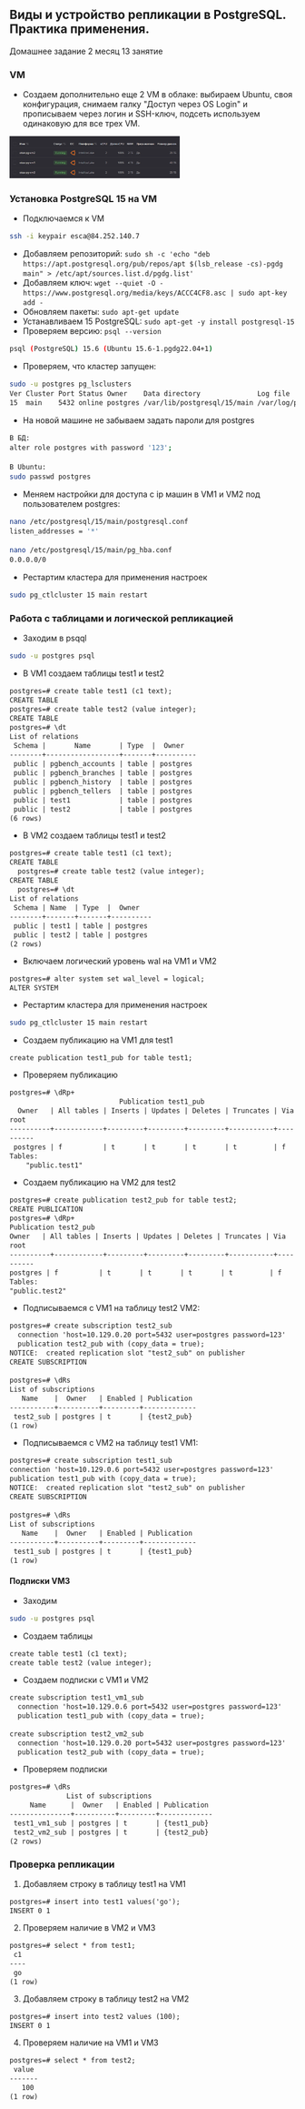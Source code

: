 ## Виды и устройство репликации в PostgreSQL. Практика применения.
Домашнее задание 2 месяц 13 занятие

### VM
- Создаем дополнительно еще 2 VM в облаке: выбираем Ubuntu, своя конфигурация, снимаем галку "Доступ через OS Login" и 
прописываем через логин и SSH-ключ, подсеть используем одинаковую для все трех VM.

<img src="./pic/vms.png" alt="drawing" width="300"/>

### Установка PostgreSQL 15 на VM

- Подключаемся к VM
```bash
ssh -i keypair esca@84.252.140.7
```
- Добавляем репозиторий:
  `sudo sh -c 'echo "deb https://apt.postgresql.org/pub/repos/apt $(lsb_release -cs)-pgdg main" > /etc/apt/sources.list.d/pgdg.list' `
- Добавляем ключ:
  `wget --quiet -O - https://www.postgresql.org/media/keys/ACCC4CF8.asc | sudo apt-key add -`
- Обновляем пакеты:
  `sudo apt-get update`
- Устанавливаем 15 PostgreSQL:
  `sudo apt-get -y install postgresql-15`
- Проверяем версию:
  `psql --version`
```bash
psql (PostgreSQL) 15.6 (Ubuntu 15.6-1.pgdg22.04+1)
```
- Проверяем, что кластер запущен:
```bash
sudo -u postgres pg_lsclusters
Ver Cluster Port Status Owner    Data directory              Log file
15  main    5432 online postgres /var/lib/postgresql/15/main /var/log/postgresql/postgresql-15-main.log
```
- На новой машине не забываем задать пароли для postgres
```bash
В БД:
alter role postgres with password '123';

В Ubuntu:
sudo passwd postgres
```
- Меняем настройки для доступа с ip машин в VM1 и VM2 под пользователем postgres:
```bash
nano /etc/postgresql/15/main/postgresql.conf
listen_addresses = '*'

nano /etc/postgresql/15/main/pg_hba.conf
0.0.0.0/0
```
- Рестартим кластера для применения настроек
```bash
sudo pg_ctlcluster 15 main restart
```

### Работа с таблицами и логической репликацией

- Заходим в psqql
```bash
sudo -u postgres psql
```
- В VM1 создаем таблицы test1 и test2
```postgresql
postgres=# create table test1 (c1 text);
CREATE TABLE
postgres=# create table test2 (value integer);
CREATE TABLE
postgres=# \dt
List of relations
 Schema |       Name       | Type  |  Owner
--------+------------------+-------+----------
 public | pgbench_accounts | table | postgres
 public | pgbench_branches | table | postgres
 public | pgbench_history  | table | postgres
 public | pgbench_tellers  | table | postgres
 public | test1            | table | postgres
 public | test2            | table | postgres
(6 rows)
```
- В VM2 создаем таблицы test1 и test2
```postgresql
postgres=# create table test1 (c1 text);
CREATE TABLE
  postgres=# create table test2 (value integer);
CREATE TABLE
  postgres=# \dt
List of relations
 Schema | Name  | Type  |  Owner
--------+-------+-------+----------
 public | test1 | table | postgres
 public | test2 | table | postgres
(2 rows)
```
- Включаем логический уровень wal на VM1 и VM2
```postgresql
postgres=# alter system set wal_level = logical;
ALTER SYSTEM
```
- Рестартим кластера для применения настроек
```bash
sudo pg_ctlcluster 15 main restart
```
- Создаем публикацию на VM1 для test1
```postgresql
create publication test1_pub for table test1;
```
- Проверяем публикацию
```postgresql
postgres=# \dRp+
                           Publication test1_pub
  Owner   | All tables | Inserts | Updates | Deletes | Truncates | Via root
----------+------------+---------+---------+---------+-----------+----------
 postgres | f          | t       | t       | t       | t         | f
Tables:
    "public.test1"
```
- Создаем публикацию на VM2 для test2
```postgresql
postgres=# create publication test2_pub for table test2;
CREATE PUBLICATION
postgres=# \dRp+
Publication test2_pub
Owner   | All tables | Inserts | Updates | Deletes | Truncates | Via root
----------+------------+---------+---------+---------+-----------+----------
postgres | f          | t       | t       | t       | t         | f
Tables:
"public.test2"
```
- Подписываемся с VM1 на таблицу test2 VM2:
```postgresql
postgres=# create subscription test2_sub
  connection 'host=10.129.0.20 port=5432 user=postgres password=123'
  publication test2_pub with (copy_data = true);
NOTICE:  created replication slot "test2_sub" on publisher
CREATE SUBSCRIPTION

postgres=# \dRs
List of subscriptions
   Name    |  Owner   | Enabled | Publication
-----------+----------+---------+-------------
 test2_sub | postgres | t       | {test2_pub}
(1 row)
```
- Подписываемся с VM2 на таблицу test1 VM1:
```postgresql
postgres=# create subscription test1_sub
connection 'host=10.129.0.6 port=5432 user=postgres password=123'
publication test1_pub with (copy_data = true);
NOTICE:  created replication slot "test2_sub" on publisher
CREATE SUBSCRIPTION

postgres=# \dRs
List of subscriptions
   Name    |  Owner   | Enabled | Publication
-----------+----------+---------+-------------
 test1_sub | postgres | t       | {test1_pub}
(1 row)
```
#### Подписки VM3
- Заходим
```bash
sudo -u postgres psql
```
- Создаем таблицы
```postgresql
create table test1 (c1 text);
create table test2 (value integer);
```
- Создаем подписки с VM1 и VM2
```postgresql
create subscription test1_vm1_sub
  connection 'host=10.129.0.6 port=5432 user=postgres password=123'
  publication test1_pub with (copy_data = true);

create subscription test2_vm2_sub
  connection 'host=10.129.0.20 port=5432 user=postgres password=123'
  publication test2_pub with (copy_data = true);
```
- Проверяем подписки
```postgresql
postgres=# \dRs
              List of subscriptions
     Name      |  Owner   | Enabled | Publication
---------------+----------+---------+-------------
 test1_vm1_sub | postgres | t       | {test1_pub}
 test2_vm2_sub | postgres | t       | {test2_pub}
(2 rows)
```
### Проверка репликации
1. Добавляем строку в таблицу test1 на VM1
```postgresql
postgres=# insert into test1 values('go');
INSERT 0 1
```
2. Проверяем наличие в VM2 и VM3
```postgresql
postgres=# select * from test1;
 c1
----
 go
(1 row)
```
3. Добавляем строку в таблицу test2 на VM2
```postgresql
postgres=# insert into test2 values (100);
INSERT 0 1
```
4. Проверяем наличие на VM1 и VM3
```postgresql
postgres=# select * from test2;
 value
-------
   100
(1 row)
```




